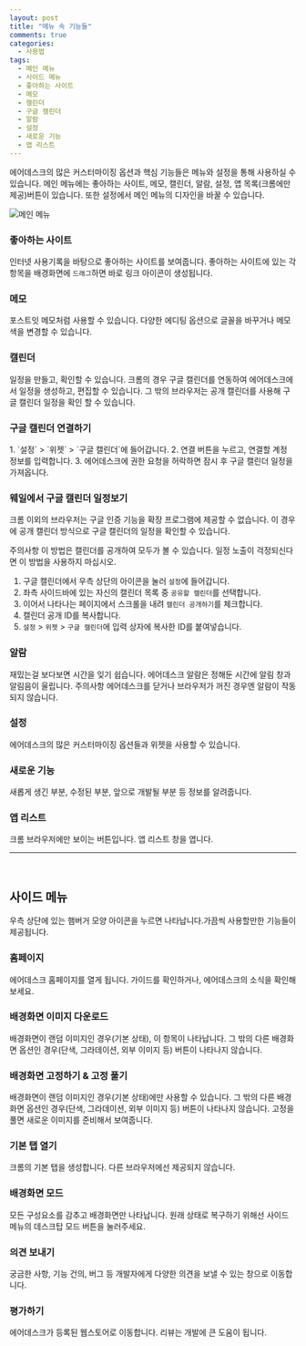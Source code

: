 ```yaml
---
layout: post
title: "메뉴 속 기능들"
comments: true
categories:
  - 사용법
tags:
  - 메인 메뉴
  - 사이드 메뉴
  - 좋아하는 사이트
  - 메모
  - 캘린더
  - 구글 캘린더
  - 알람
  - 설정
  - 새로운 기능
  - 앱 리스트
---
```


에어데스크의 많은 커스터마이징 옵션과 핵심 기능들은 메뉴와 설정을 통해 사용하실 수 있습니다. 메인 메뉴에는 좋아하는 사이트, 메모, 캘린더, 알람, 설정, 앱 목록(크롬에만 제공)버튼이 있습니다. 또한 설정에서 메인 메뉴의 디자인을 바꿀 수 있습니다.

<img src="{{ site.url }}/images/post/mainmenu.jpg" alt="메인 메뉴">

### 좋아하는 사이트
인터넷 사용기록을 바탕으로 좋아하는 사이트를 보여줍니다. 좋아하는 사이트에 있는 각 항목을 배경화면에 `드래그`하면 바로 링크 아이콘이 생성됩니다.


### 메모
포스트잇 메모처럼 사용할 수 있습니다. 다양한 에디팅 옵션으로 글꼴을 바꾸거나 메모 색을 변경할 수 있습니다.


### 캘린더
일정을 만들고, 확인할 수 있습니다. 크롬의 경우 구글 캘린더를 연동하여 에어데스크에서 일정을 생성하고, 편집할 수 있습니다. 그 밖의 브라우저는 공개 캘린더를 사용해 구글 캘린더 일정을 확인 할 수 있습니다.

<h3 class="featured">구글 캘린더 연결하기</h3>
1. `설정` > `위젯` > `구글 캘린더`에 들어갑니다.
2. 연결 버튼을 누르고, 연결할 계정 정보를 입력합니다.
3. 에어데스크에 권한 요청을 허락하면 잠시 후 구글 캘린더 일정을 가져옵니다.

<h3 class="featured">웨일에서 구글 캘린더 일정보기</h3>
크롬 이외의 브라우저는 구글 인증 기능을 확장 프로그램에 제공할 수 없습니다. 이 경우에 공개 캘린더 방식으로 구글 캘린더의 일정을 확인할 수 있습니다.

<span class="warning-message">주의사항</span> 이 방법은 캘린더를 공개하여 모두가 볼 수 있습니다. 일정 노출이 걱정되신다면 이 방법을 사용하지 마십시오.

1. 구글 캘린더에서 우측 상단의 아이콘을 눌러 `설정`에 들어갑니다.
2. 좌측 사이드바에 있는 자신의 캘린더 목록 중 `공유할 캘린더`를 선택합니다.
3. 이어서 나타나는 페이지에서 스크롤을 내려 `캘린더 공개하기`를 체크합니다.
4. 캘린더 공개 ID를 복사합니다.
5. `설정` > `위젯` > `구글 캘린더`에 입력 상자에 복사한 ID를 붙여넣습니다.


### 알람
재밌는걸 보다보면 시간을 잊기 쉽습니다. 에어데스크 알람은 정해둔 시간에 알림 창과 알림음이 울립니다.
<span class="warning-message">주의사항</span> 에어데스크를 닫거나 브라우저가 꺼진 경우엔 알람이 작동되지 않습니다.


### 설정
에어데스크의 많은 커스터마이징 옵션들과 위젯을 사용할 수 있습니다.


### 새로운 기능
새롭게 생긴 부분, 수정된 부분, 앞으로 개발될 부분 등 정보를 알려줍니다.


### 앱 리스트
크롬 브라우저에만 보이는 버튼입니다. 앱 리스트 창을 엽니다.


<hr>
<br>




## 사이드 메뉴

우측 상단에 있는 햄버거 모양 아이콘을 누르면 나타납니다.가끔씩 사용할만한 기능들이 제공됩니다.



### 홈페이지
에어데스크 홈페이지를 열게 됩니다. 가이드를 확인하거나, 에어데스크의 소식을 확인해보세요.


### 배경화면 이미지 다운로드
배경화면이 랜덤 이미지인 경우(기본 상태), 이 항목이 나타납니다. 그 밖의 다른 배경화면 옵션인 경우(단색, 그라데이션, 외부 이미지 등) 버튼이 나타나지 않습니다.


### 배경화면 고정하기 & 고정 풀기
배경화면이 랜덤 이미지인 경우(기본 상태)에만 사용할 수 있습니다. 그 밖의 다른 배경화면 옵션인 경우(단색, 그라데이션, 외부 이미지 등) 버튼이 나타나지 않습니다. 고정을 풀면 새로운 이미지를 준비해서 보여줍니다.


### 기본 탭 열기
크롬의 기본 탭을 생성합니다. 다른 브라우저에선 제공되지 않습니다.


### 배경화면 모드
모든 구성요소를 감추고 배경화면만 나타납니다. 원래 상태로 복구하기 위해선 사이드 메뉴의 데스크탑 모드 버튼을 눌러주세요.


### 의견 보내기
궁금한 사항, 기능 건의, 버그 등 개발자에게 다양한 의견을 보낼 수 있는 창으로 이동합니다.


### 평가하기
에어데스크가 등록된 웹스토어로 이동합니다. 리뷰는 개발에 큰 도움이 됩니다.


